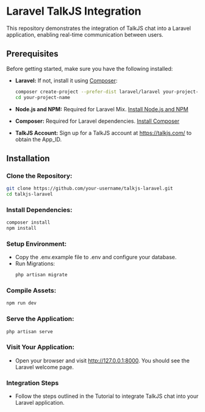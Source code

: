 # Laravel TalkJS Integration

This repository demonstrates the integration of TalkJS chat into a Laravel application, enabling real-time communication between users.

## Prerequisites

Before getting started, make sure you have the following installed:

- **Laravel:** If not, install it using [Composer](https://getcomposer.org/):
  ```bash
  composer create-project --prefer-dist laravel/laravel your-project-name
  cd your-project-name
- **Node.js and NPM:** Required for Laravel Mix. [Install Node.js and NPM](https://docs.npmjs.com/downloading-and-installing-node-js-and-npm)

- **Composer:** Required for Laravel dependencies. [Install Composer](https://getcomposer.org/download/)

- **TalkJS Account:** Sign up for a TalkJS account at https://talkjs.com/ to obtain the App_ID.

## Installation

### Clone the Repository:

```bash
git clone https://github.com/your-username/talkjs-laravel.git
cd talkjs-laravel
```

### Install Dependencies:
```bash
composer install
npm install
```

### Setup Environment:

-  Copy the .env.example file to .env and configure your database.
- Run Migrations:
  ```bash
  php artisan migrate
  ```

### Compile Assets:
  ```bash
  npm run dev
  ```
### Serve the Application:
  ```bash
  php artisan serve
  ```
### Visit Your Application:
- Open your browser and visit http://127.0.0.1:8000. You should see the Laravel welcome page.

### Integration Steps
- Follow the steps outlined in the Tutorial to integrate TalkJS chat into your Laravel application.
